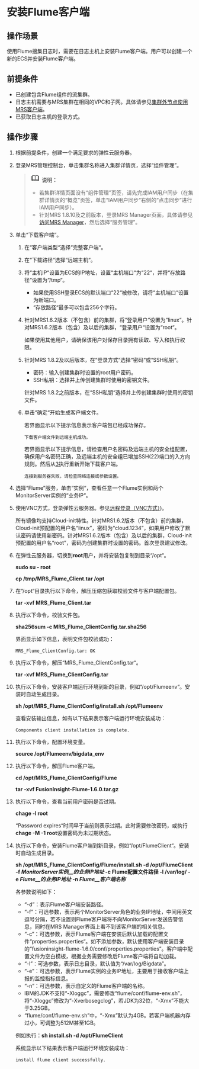 # 安装Flume客户端<a name="ZH-CN_TOPIC_0173178135"></a>

## 操作场景<a name="s9d464cc917ca45b1ba39e9a7c0df6006"></a>

使用Flume搜集日志时，需要在日志主机上安装Flume客户端。用户可以创建一个新的ECS并安装Flume客户端。

## 前提条件<a name="s9821fff1057643ba92d438ba705d54f8"></a>

-   已创建包含Flume组件的流集群。
-   日志主机需要与MRS集群在相同的VPC和子网。具体请参见[集群外节点使用MRS客户端](集群外节点使用MRS客户端.md)。
-   已获取日志主机的登录方式。

## 操作步骤<a name="s05c53b844b3042f58f2c90b1d443616c"></a>

1.  根据前提条件，创建一个满足要求的弹性云服务器。
2.  登录MRS管理控制台，单击集群名称进入集群详情页，选择“组件管理”。

    >![](public_sys-resources/icon-note.gif) **说明：**   
    >-   若集群详情页面没有“组件管理”页签，请先完成IAM用户同步（在集群详情页的“概览”页签，单击“IAM用户同步“右侧的“点击同步”进行IAM用户同步）。  
    >-   针对MRS 1.8.10及之前版本，登录MRS Manager页面，具体请参见[访问MRS Manager](访问MRS-Manager.md)，然后选择“服务管理”。  

3.  <a name="l0386e6ce728545779987f3d40632a15d"></a>单击“下载客户端”。
    1.  在“客户端类型“选择“完整客户端“。
    2.  在“下载路径“选择“远端主机“。
    3.  将“主机IP“设置为ECS的IP地址，设置“主机端口“为“22“，并将“存放路径“设置为“/tmp“。
        -   如果使用SSH登录ECS的默认端口“22“被修改，请将“主机端口“设置为新端口。
        -   “存放路径“最多可以包含256个字符。

    4.  针对MRS1.6.2版本（不包含）前的集群，将“登录用户“设置为“linux“。针对MRS1.6.2版本（包含）及以后的集群，“登录用户“设置为“root“。

        如果使用其他用户，请确保该用户对保存目录拥有读取、写入和执行权限。

    5.  针对MRS 1.8.2及以后版本，在“登录方式“选择“密码“或“SSH私钥“。

        -   密码：输入创建集群时设置的root用户密码。
        -   SSH私钥：选择并上传创建集群时使用的密钥文件。

        针对MRS 1.8.2之前版本，在“SSH私钥“选择并上传创建集群时使用的密钥文件。

    6.  单击“确定“开始生成客户端文件。

        若界面显示以下提示信息表示客户端包已经成功保存。

        ```
        下载客户端文件到远端主机成功。
        ```

        若界面显示以下提示信息，请检查用户名密码及远端主机的安全组配置，确保用户名密码正确，及远端主机的安全组已增加SSH\(22\)端口的入方向规则。然后从[3](#l0386e6ce728545779987f3d40632a15d)执行重新开始下载客户端。

        ```
        连接到服务器失败，请检查网络连接或参数设置。
        ```

4.  选择“Flume”服务，单击“实例“，查看任意一个Flume实例和两个MonitorServer实例的“业务IP“。
5.  使用VNC方式，登录弹性云服务器。参见[远程登录（VNC方式）](https://support.huaweicloud.com/usermanual-ecs/ecs_03_0136.html)\)。

    所有镜像均支持Cloud-init特性。针对MRS1.6.2版本（不包含）前的集群，Cloud-init预配置的用户名“linux”，密码为“cloud.1234”，如果用户修改了默认密码请使用新密码。针对MRS1.6.2版本（包含）及以后的集群，Cloud-init预配置的用户名“root”，密码为创建集群时设置的密码。首次登录建议修改。

6.  在弹性云服务器，切换到**root**用户，并将安装包复制到目录“/opt“。

    **sudo su - root**

    **cp /tmp/MRS\_Flume\_Client.tar /opt**

7.  在“/opt“目录执行以下命令，解压压缩包获取校验文件与客户端配置包。

    **tar -xvf MRS\_Flume\_Client.tar**

8.  执行以下命令，校验文件包。

    **sha256sum -c MRS\_Flume\_ClientConfig.tar.sha256**

    界面显示如下信息，表明文件包校验成功：

    ```
    MRS_Flume_ClientConfig.tar: OK
    ```

9.  执行以下命令，解压“MRS\_Flume\_ClientConfig.tar“。

    **tar -xvf MRS\_Flume\_ClientConfig.tar**

10. 执行以下命令，安装客户端运行环境到新的目录，例如“/opt/Flumeenv“。安装时自动生成目录。

    **sh /opt/MRS\_Flume\_ClientConfig/install.sh /opt/Flumeenv**

    查看安装输出信息，如有以下结果表示客户端运行环境安装成功：

    ```
    Components client installation is complete.
    ```

11. 执行以下命令，配置环境变量。

    **source /opt/Flumeenv/bigdata\_env**

12. 执行以下命令，解压Flume客户端。

    **cd /opt/MRS\_Flume\_ClientConfig/Flume**

    **tar -xvf FusionInsight-Flume-1.6.0.tar.gz**

13. 执行以下命令，查看当前用户密码是否过期。

    **chage -l root**

    “Password expires“时间早于当前则表示过期。此时需要修改密码，或执行**chage -M -1 root**设置密码为未过期状态。

14. 执行以下命令，安装Flume客户端到新目录，例如“/opt/FlumeClient“。安装时自动生成目录。

    **sh /opt/MRS\_Flume\_ClientConfig/Flume/install.sh -d /opt/FlumeClient -f  _MonitorServer实例__的业务IP地址_  -c Flume配置文件路径 -l /var/log/ -e  _Flume__的业务IP地址_** **-n  _Flume__客户端名称_**

    各参数说明如下：

    -   “-d”：表示Flume客户端安装路径。
    -   “-f”：可选参数，表示两个MonitorServer角色的业务IP地址，中间用英文逗号分隔，若不设置则Flume客户端将不向MonitorServer发送告警信息，同时在MRS Manager界面上看不到该客户端的相关信息。
    -   “-c”：可选参数，表示Flume客户端在安装后默认加载的配置文件“properties.properties“。如不添加参数，默认使用客户端安装目录的“fusioninsight-flume-1.6.0/conf/properties.properties”。客户端中配置文件为空白模板，根据业务需要修改后Flume客户端将自动加载。
    -   “-l”：可选参数，表示日志目录，默认值为“/var/log/Bigdata”。
    -   “-e”：可选参数，表示Flume实例的业务IP地址，主要用于接收客户端上报的监控指标信息。
    -   “-n”：可选参数，表示自定义的Flume客户端的名称。
    -   IBM的JDK不支持“-Xloggc”，需要修改“flume/conf/flume-env.sh”，将“-Xloggc”修改为“-Xverbosegclog”，若JDK为32位，“-Xmx”不能大于3.25GB。
    -   “flume/conf/flume-env.sh”中，“-Xmx”默认为4GB。若客户端机器内存过小，可调整为512M甚至1GB。

    例如执行：**sh install.sh -d /opt/FlumeClient**

    系统显示以下结果表示客户端运行环境安装成功：

    ```
    install flume client successfully.
    ```


